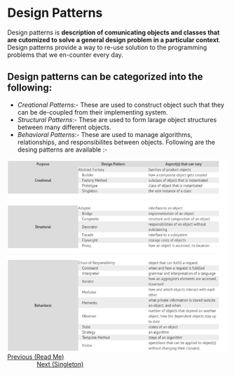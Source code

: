# Design Patterns
Design patterns is **description of comunicating objects and classes that are cutomized to solve a general design problem in a particular context**.
Design patterns provide a way to re-use solution to the programming problems that we en-counter every day.
## Design patterns can be categorized into the following:
* *Creational Patterns*:- These are used to construct object such that they can be de-coupled from their implementing system.
* *Structural Patterns*:- These are used to form larage object structures between many different objects.
* *Behavioral Patterns*:- These are used to manage algorithms, relationships, and responsibilites between objects.
Following are the desing patterns are available :-
<img src="../images/designPatterns.png" height="80%">
<div>	
  <span><a href ="https://github.com/satish-dev/design-patterns/blob/master/README.md" >Previous (Read Me)</a></span>
	&nbsp;&nbsp;&nbsp;&nbsp;&nbsp;&nbsp;&nbsp;&nbsp;&nbsp;&nbsp;&nbsp;&nbsp;&nbsp;
	&nbsp;&nbsp;&nbsp;&nbsp;&nbsp;&nbsp;&nbsp;&nbsp;&nbsp;&nbsp;&nbsp;&nbsp;&nbsp;
	&nbsp;&nbsp;&nbsp;&nbsp;&nbsp;&nbsp;&nbsp;&nbsp;&nbsp;&nbsp;&nbsp;&nbsp;&nbsp;
	&nbsp;&nbsp;&nbsp;&nbsp;&nbsp;&nbsp;&nbsp;&nbsp;&nbsp;&nbsp;&nbsp;&nbsp;&nbsp;
    &nbsp;&nbsp;&nbsp;&nbsp;&nbsp;&nbsp;&nbsp;&nbsp;&nbsp;&nbsp;&nbsp;&nbsp;&nbsp;
	&nbsp;&nbsp;&nbsp;&nbsp;&nbsp;&nbsp;&nbsp;&nbsp;&nbsp;&nbsp;&nbsp;&nbsp;&nbsp;
	&nbsp;&nbsp;&nbsp;&nbsp;&nbsp;&nbsp;&nbsp;&nbsp;&nbsp;&nbsp;&nbsp;&nbsp;&nbsp;
	&nbsp;&nbsp;
	<span><a href ="https://github.com/satish-dev/design-patterns/blob/master/documentation/Singleton.md" >Next (Singleton)</a> </span>
</div>